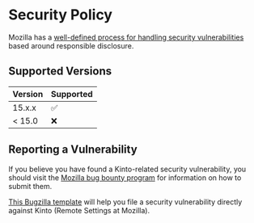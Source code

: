 # Security Policy

Mozilla has a [well-defined process for handling security vulnerabilities](https://www.mozilla.org/en-US/about/governance/policies/security-group/bugs/) based around responsible disclosure.

## Supported Versions

| Version | Supported          |
| ------- | ------------------ |
| 15.x.x  | :white_check_mark: |
| < 15.0  | :x:                |

## Reporting a Vulnerability

If you believe you have found a Kinto-related security vulnerability, you should visit the [Mozilla bug bounty program](https://www.mozilla.org/en-US/security/bug-bounty/) for information on how to submit them.

[This Bugzilla template](https://bugzilla.mozilla.org/enter_bug.cgi?assigned_to=mathieu%40mozilla.com&bug_ignored=0&bug_severity=--&bug_status=NEW&cf_fx_iteration=---&cf_fx_points=---&cf_status_firefox94=---&cf_status_firefox95=---&cf_status_firefox96=---&cf_status_firefox_esr91=---&cf_tracking_firefox94=---&cf_tracking_firefox95=---&cf_tracking_firefox96=---&cf_tracking_firefox_esr91=---&cf_tracking_firefox_relnote=---&cf_tracking_firefox_sumo=---&component=Server%3A%20Remote%20Settings&contenttypemethod=list&contenttypeselection=text%2Fplain&defined_groups=1&filed_via=standard_form&flag_type-37=X&flag_type-607=X&flag_type-708=X&flag_type-721=X&flag_type-737=X&flag_type-748=X&flag_type-787=X&flag_type-800=X&flag_type-803=X&flag_type-846=X&flag_type-864=X&flag_type-936=X&flag_type-947=X&form_name=enter_bug&groups=cloud-services-security&maketemplate=Remember%20values%20as%20bookmarkable%20template&op_sys=Unspecified&priority=--&product=Cloud%20Services&rep_platform=Unspecified&target_milestone=---&version=unspecified) will help you file a security vulnerability directly against Kinto (Remote Settings at Mozilla).
